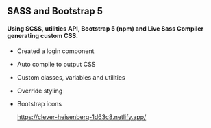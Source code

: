 ## SASS and Bootstrap 5


#### Using SCSS, utilities API, Bootstrap 5 (npm) and Live Sass Compiler generating custom CSS.

- Created a login component
- Auto compile to output CSS
- Custom classes, variables and utilities
- Override styling
- Bootstrap icons


  https://clever-heisenberg-1d63c8.netlify.app/
